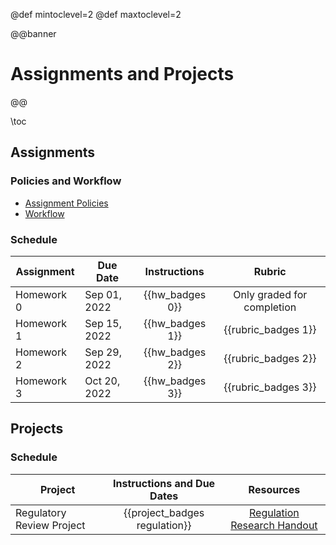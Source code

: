 @def mintoclevel=2
@def maxtoclevel=2

@@banner
# Assignments and Projects
@@

\toc

## Assignments

### Policies and Workflow

* [Assignment Policies](/policies/#assignments)
* [Workflow](/assignments/workflow/)

### Schedule

| Assignment | Due Date | Instructions | Rubric | 
|------------|----------|:------------:|:------:|
| Homework 0 | Sep 01, 2022 | {{hw_badges 0}} | Only graded for completion |
| Homework 1 | Sep 15, 2022 | {{hw_badges 1}} | {{rubric_badges 1}} | 
| Homework 2 | Sep 29, 2022 | {{hw_badges 2}} | {{rubric_badges 2}} |
| Homework 3 | Oct 20, 2022 | {{hw_badges 3}} | {{rubric_badges 3}} |

## Projects

### Schedule

| Project | Instructions and Due Dates | Resources |
|------------|:----------:|:---------:|
| Regulatory Review Project | {{project_badges regulation}} | [Regulation Research Handout](/assets/misc/regulation_addendum_handout.pdf) |
